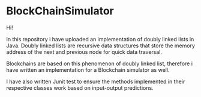 # BlockChainSimulator
Hi!

In this repository i have uploaded an implementation of doubly linked lists in Java. Doubly linked lists are recursive data structures that store the memory address of the next and previous node for quick data traversal.

Blockchains are based on this phenomenon of doubly linked list, therefore i have written an implementation for a Blockchain simulator as well.

I have also written Junit test to ensure the methods implemented in their respective classes work based on input-output predictions.
